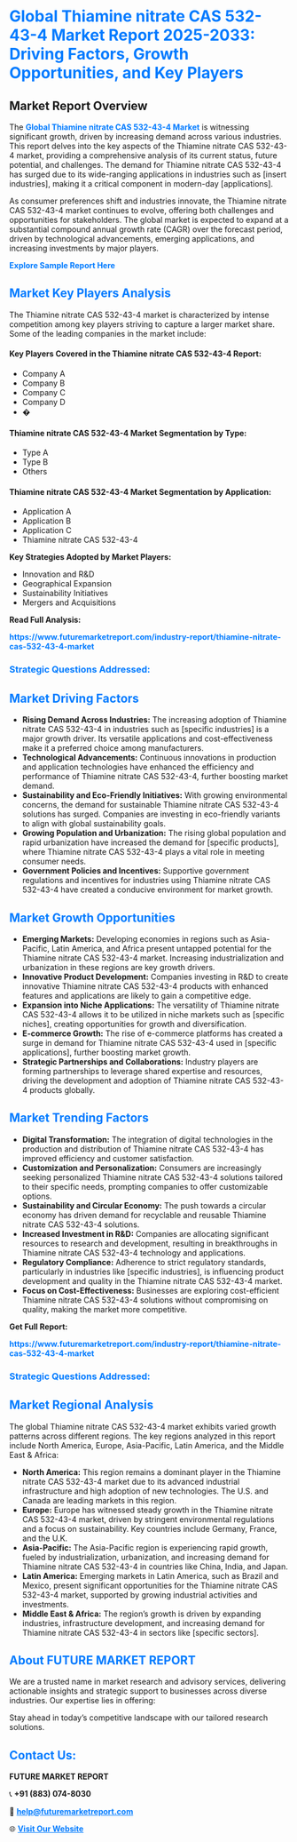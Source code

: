 <h1 style="color: #007BFF;">Global Thiamine nitrate CAS 532-43-4 Market Report 2025-2033: Driving Factors, Growth Opportunities, and Key Players</h1>

<section id="overview">
<h2>Market Report Overview</h2>
<p>The <a href="https://www.futuremarketreport.com/industry-report/thiamine-nitrate-cas-532-43-4-market" style="color: #007BFF; text-decoration: none;"><strong>Global Thiamine nitrate CAS 532-43-4 Market</strong></a> is witnessing significant growth, driven by increasing demand across various industries. This report delves into the key aspects of the Thiamine nitrate CAS 532-43-4 market, providing a comprehensive analysis of its current status, future potential, and challenges. The demand for Thiamine nitrate CAS 532-43-4 has surged due to its wide-ranging applications in industries such as [insert industries], making it a critical component in modern-day [applications].</p>
<p>As consumer preferences shift and industries innovate, the Thiamine nitrate CAS 532-43-4 market continues to evolve, offering both challenges and opportunities for stakeholders. The global market is expected to expand at a substantial compound annual growth rate (CAGR) over the forecast period, driven by technological advancements, emerging applications, and increasing investments by major players.</p>
</section>

<section id="overview">
<p><a href="https://www.futuremarketreport.com/request-sample/reportId=119922" style="color: #007BFF; text-decoration: none;"><strong>Explore Sample Report Here</strong></a></p>
</section>

<section id="key-players">
<h2 style="color: #007BFF;">Market Key Players Analysis</h2>
<p>The Thiamine nitrate CAS 532-43-4 market is characterized by intense competition among key players striving to capture a larger market share. Some of the leading companies in the market include:</p>
<h4>Key Players Covered in the Thiamine nitrate CAS 532-43-4 Report:</h4>
<ul><li>Company A</li><li>Company B</li><li>Company C</li><li>Company D</li><li>�</li></ul>
<h4>Thiamine nitrate CAS 532-43-4 Market Segmentation by Type:</h4>
<ul><li>Type A</li><li>Type B</li><li>Others</li></ul>

<h4>Thiamine nitrate CAS 532-43-4 Market Segmentation by Application:</h4>
<ul><li>Application A</li><li>Application B</li><li>Application C</li><li>Thiamine nitrate CAS 532-43-4</li></ul>
<p><strong>Key Strategies Adopted by Market Players:</strong></p>
<ul>
<li>Innovation and R&D</li>
<li>Geographical Expansion</li>
<li>Sustainability Initiatives</li>
<li>Mergers and Acquisitions</li>
</ul>
</section>

<section>
<p><strong>Read Full Analysis: </strong></p><a href="https://www.futuremarketreport.com/industry-report/thiamine-nitrate-cas-532-43-4-market" style="color: #007BFF; text-decoration: none;"><strong>https://www.futuremarketreport.com/industry-report/thiamine-nitrate-cas-532-43-4-market</strong></a>
<h3 style="color: #007BFF;">Strategic Questions Addressed:</h3>
</section>

<section id="driving-factors">
<h2 style="color: #007BFF;">Market Driving Factors</h2>
<ul>
<li><strong>Rising Demand Across Industries:</strong> The increasing adoption of Thiamine nitrate CAS 532-43-4 in industries such as [specific industries] is a major growth driver. Its versatile applications and cost-effectiveness make it a preferred choice among manufacturers.</li>
<li><strong>Technological Advancements:</strong> Continuous innovations in production and application technologies have enhanced the efficiency and performance of Thiamine nitrate CAS 532-43-4, further boosting market demand.</li>
<li><strong>Sustainability and Eco-Friendly Initiatives:</strong> With growing environmental concerns, the demand for sustainable Thiamine nitrate CAS 532-43-4 solutions has surged. Companies are investing in eco-friendly variants to align with global sustainability goals.</li>
<li><strong>Growing Population and Urbanization:</strong> The rising global population and rapid urbanization have increased the demand for [specific products], where Thiamine nitrate CAS 532-43-4 plays a vital role in meeting consumer needs.</li>
<li><strong>Government Policies and Incentives:</strong> Supportive government regulations and incentives for industries using Thiamine nitrate CAS 532-43-4 have created a conducive environment for market growth.</li>
</ul>
</section>

<section id="growth-opportunities">
<h2 style="color: #007BFF;">Market Growth Opportunities</h2>
<ul>
<li><strong>Emerging Markets:</strong> Developing economies in regions such as Asia-Pacific, Latin America, and Africa present untapped potential for the Thiamine nitrate CAS 532-43-4 market. Increasing industrialization and urbanization in these regions are key growth drivers.</li>
<li><strong>Innovative Product Development:</strong> Companies investing in R&D to create innovative Thiamine nitrate CAS 532-43-4 products with enhanced features and applications are likely to gain a competitive edge.</li>
<li><strong>Expansion into Niche Applications:</strong> The versatility of Thiamine nitrate CAS 532-43-4 allows it to be utilized in niche markets such as [specific niches], creating opportunities for growth and diversification.</li>
<li><strong>E-commerce Growth:</strong> The rise of e-commerce platforms has created a surge in demand for Thiamine nitrate CAS 532-43-4 used in [specific applications], further boosting market growth.</li>
<li><strong>Strategic Partnerships and Collaborations:</strong> Industry players are forming partnerships to leverage shared expertise and resources, driving the development and adoption of Thiamine nitrate CAS 532-43-4 products globally.</li>
</ul>
</section>

<section id="trending-factors">
<h2 style="color: #007BFF;">Market Trending Factors</h2>
<ul>
<li><strong>Digital Transformation:</strong> The integration of digital technologies in the production and distribution of Thiamine nitrate CAS 532-43-4 has improved efficiency and customer satisfaction.</li>
<li><strong>Customization and Personalization:</strong> Consumers are increasingly seeking personalized Thiamine nitrate CAS 532-43-4 solutions tailored to their specific needs, prompting companies to offer customizable options.</li>
<li><strong>Sustainability and Circular Economy:</strong> The push towards a circular economy has driven demand for recyclable and reusable Thiamine nitrate CAS 532-43-4 solutions.</li>
<li><strong>Increased Investment in R&D:</strong> Companies are allocating significant resources to research and development, resulting in breakthroughs in Thiamine nitrate CAS 532-43-4 technology and applications.</li>
<li><strong>Regulatory Compliance:</strong> Adherence to strict regulatory standards, particularly in industries like [specific industries], is influencing product development and quality in the Thiamine nitrate CAS 532-43-4 market.</li>
<li><strong>Focus on Cost-Effectiveness:</strong> Businesses are exploring cost-efficient Thiamine nitrate CAS 532-43-4 solutions without compromising on quality, making the market more competitive.</li>
</ul>
</section>

<section>
<p><strong>Get Full Report: </strong></p><a href="https://www.futuremarketreport.com/industry-report/thiamine-nitrate-cas-532-43-4-market" style="color: #007BFF; text-decoration: none;"><strong>https://www.futuremarketreport.com/industry-report/thiamine-nitrate-cas-532-43-4-market</strong></a>
<h3 style="color: #007BFF;">Strategic Questions Addressed:</h3>
</section>


<section id="regional-analysis">
<h2 style="color: #007BFF;">Market Regional Analysis</h2>
<p>The global Thiamine nitrate CAS 532-43-4 market exhibits varied growth patterns across different regions. The key regions analyzed in this report include North America, Europe, Asia-Pacific, Latin America, and the Middle East & Africa:</p>
<ul>
<li><strong>North America:</strong> This region remains a dominant player in the Thiamine nitrate CAS 532-43-4 market due to its advanced industrial infrastructure and high adoption of new technologies. The U.S. and Canada are leading markets in this region.</li>
<li><strong>Europe:</strong> Europe has witnessed steady growth in the Thiamine nitrate CAS 532-43-4 market, driven by stringent environmental regulations and a focus on sustainability. Key countries include Germany, France, and the U.K.</li>
<li><strong>Asia-Pacific:</strong> The Asia-Pacific region is experiencing rapid growth, fueled by industrialization, urbanization, and increasing demand for Thiamine nitrate CAS 532-43-4 in countries like China, India, and Japan.</li>
<li><strong>Latin America:</strong> Emerging markets in Latin America, such as Brazil and Mexico, present significant opportunities for the Thiamine nitrate CAS 532-43-4 market, supported by growing industrial activities and investments.</li>
<li><strong>Middle East & Africa:</strong> The region’s growth is driven by expanding industries, infrastructure development, and increasing demand for Thiamine nitrate CAS 532-43-4 in sectors like [specific sectors].</li>
</ul>
</section>

<footer>
<h2 style="color: #007BFF;">About FUTURE MARKET REPORT</h2>
<p>We are a trusted name in market research and advisory services, delivering actionable insights and strategic support to businesses across diverse industries. Our expertise lies in offering:</p>

<p>Stay ahead in today’s competitive landscape with our tailored research solutions.</p>

<h2 style="color: #007BFF;">Contact Us:</h2>
<p><strong>FUTURE MARKET REPORT</strong></p>
<p>📞 <strong>+91 (883) 074-8030</strong></p>
<p>📧 <strong><a href="mailto:help@futuremarketreport.com" style="color: #007BFF;">help@futuremarketreport.com</a></strong></p>
<p>🌐 <strong><a href="https://www.futuremarketreport.com/" style="color: #007BFF;">Visit Our Website</a></strong></p>
</footer>